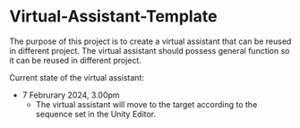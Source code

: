 # Virtual-Assistant-Template
 
The purpose of this project is to create a virtual assistant that can be reused in different project.
The virtual assistant should possess general function so it can be reused in different project.

Current state of the virtual assistant:

- 7 Februrary 2024, 3.00pm
  - The virtual assistant will move to the target according to the sequence set in the Unity Editor.
